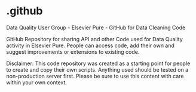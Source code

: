 # .github
Data Quality User Group - Elsevier Pure - GitHub for Data Cleaning Code

GitHub Repository for sharing API and other Code used for Data Quality activity in Elsevier Pure. 
People can access code, add their own and suggest improvements or extensions to existing code.

Disclaimer: This code repository was created as a starting point for people to create and copy their own scripts.
Anything used should be tested on a non-production server first. 
Please be sure to use this content with care within your own context.
